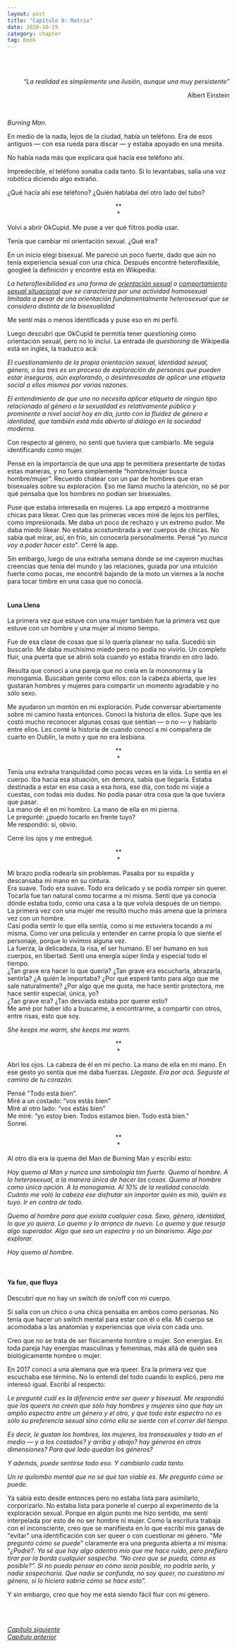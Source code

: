 ```yaml
---
layout: post
title: "Capítulo 9: Matrix"
date: 2020-10-19
category: chapter
tag: book
---
```

<br>
<br>

<p style="text-align: right">
<em>“La realidad es simplemente una ilusión, aunque una muy persistente”</em></p>
<p style="text-align: right">
Albert Einstein</p>

<br>

_Burning Man._

En medio de la nada, lejos de la ciudad, había un teléfono. Era de esos antiguos —  con esa rueda para discar —  y estaba apoyado en una mesita.

No había nada más que explicara qué hacía ese teléfono ahí.

Impredecible, el teléfono sonaba cada tanto. Si lo levantabas, salía una voz robótica diciendo algo extraño.

¿Qué hacía ahí ese teléfono? ¿Quién hablaba del otro lado del tubo?

<p style="text-align: center;">
**<br>
*<br>
</p>


Volví a abrir OkCupid. Me puse a ver qué filtros podía usar.

Tenía que cambiar mi orientación sexual. ¿Qué era?

En un inicio elegí bisexual. Me pareció un poco fuerte, dado que aún no tenía experiencia sexual con una chica. Después encontré heteroflexible, googleé la definición y encontré esta en Wikipedia:

_La heteroflexibilidad es una forma de [orientación sexual](https://es.wikipedia.org/wiki/Orientaci%C3%B3n_sexual) o [comportamiento sexual situacional](https://es.wikipedia.org/wiki/Comportamiento_sexual_humano) que se caracteriza por una actividad homosexual limitada a pesar de una orientación fundamentalmente heterosexual que se considera distinta de la bisexualidad_

Me sentí más o menos identificada y puse eso en mi perfil.

Luego descubrí que OkCupid te permitía tener _questioning_ como orientación sexual, pero no lo incluí. La entrada de _questioning_ de Wikipedia está en inglés, la traduzco acá:

_El cuestionamiento de la propia orientación sexual, identidad sexual, género, o las tres es un proceso de exploración de personas que pueden estar inseguras, aún explorando, o desinteresadas de aplicar una etiqueta social a ellos mismos por varias razones._

_El entendimiento de que uno no necesita aplicar etiqueta de ningún tipo relacionado al género o la sexualidad es relativamente público y prominente a nivel social hoy en día, junto con la fluidez de género e identidad, que también está más abierto al diálogo en la sociedad moderna._

Con respecto al género, no sentí que tuviera que cambiarlo. Me seguía identificando como mujer.

Pensé en la importancia de que una app te permitiera presentarte de todas estas maneras, y no fuera simplemente “hombre/mujer busca hombre/mujer”. Recuerdo chatear con un par de hombres que eran bisexuales sobre su exploración. Eso me llamó mucho la atención, no sé por qué pensaba que los hombres no podían ser bisexuales.

Puse que estaba interesada en mujeres. La app empezó a mostrarme chicas para likear. Creo que las primeras veces miré de lejos los perfiles, como impresionada. Me daba un poco de rechazo y un extremo pudor. Me daba miedo likear. No estaba acostumbrada a ver cuerpos de chicas. No sabía qué mirar, así, en frío, sin conocerla personalmente. Pensé "_yo nunca voy a poder hacer esto_". Cerré la app.

Sin embargo, luego de una extraña semana donde se me cayeron muchas creencias que tenía del mundo y las relaciones, guiada por una intuición fuerte como pocas, me encontré bajando de la moto un viernes a la noche para tocar timbre en una casa que no conocía.
<br>
<br>

#### Luna Llena

La primera vez que estuve con una mujer también fue la primera vez que estuve con un hombre y una mujer al mismo tiempo.

Fue de esa clase de cosas que si lo quería planear no salía. Sucedió sin buscarlo. Me daba muchísimo miedo pero no podía no vivirlo. Un completo fluir, una puerta que se abrió sola cuando yo estaba tirando en otro lado.

Resulta que conocí a una pareja que no creía en la mononorma y la monogamia. Buscaban gente como ellos: con la cabeza abierta, que les gustaran hombres y mujeres para compartir un momento agradable y no sólo sexo.

Me ayudaron un montón en mi exploración. Pude conversar abiertamente sobre mi camino hasta entonces. Conocí la historia de ellos. Supe que les costó mucho reconocer algunas cosas que sentían —  o no —  y hablarlo entre ellos. Les conté la historia de cuando conocí a mi compañera de cuarto en Dublín, la moto y que no era lesbiana.

<p style="text-align: center;">
**<br>
*<br>
</p>


Tenía una extraña tranquilidad como pocas veces en la vida. Lo sentía en el cuerpo. Iba hacia esa situación, sin demora, sabía que llegaría. Estaba destinada a estar en esa casa a esa hora, ese día, con todo mi viaje a cuestas, con todas mis dudas. No podía pasar otra cosa que la que tuviera que pasar.<br>
La mano de él en mi hombro. La mano de ella en mi pierna.<br>
Le pregunté: ¿puedo tocarlo en frente tuyo?<br>
Me respondió: sí, obvio.<br>

Cerré los ojos y me entregué.

<p style="text-align: center;">
**<br>
*<br>
</p>


Mi brazo podía rodearla sin problemas. Pasaba por su espalda y descansaba mi mano en su cintura.<br>
Era suave. Todo era suave. Todo era delicado y se podía romper sin querer.<br>
Tocarla fue tan natural como tocarme a mí misma. Sentí que ya conocía dónde estaba todo, como una casa a la que volvía después de un tiempo. La primera vez con una mujer me resultó mucho más amena que la primera vez con un hombre.<br>
Casi podía sentir lo que ella sentía, como si me estuviera tocando a mí misma. Como ver una película y entender en carne propia lo que siente el personaje, porque lo vivimos alguna vez.<br>
La fuerza, la delicadeza, la risa, el ser humano. El ser humano en sus cuerpos, en libertad. Sentí una energía súper linda y especial todo el tiempo.<br>
¿Tan grave era hacer lo que quería? ¿Tan grave era escucharla, abrazarla, sentirla? ¿A quién le importaba? ¿Por qué esperé tanto para algo que me sale naturalmente? ¿Por algo que me gusta, me hace sentir protectora, me hace sentir especial, única, yo?<br>
¿Tan grave era? ¿Tan desviada estaba por querer esto?<br>
Me amé por haber ido a buscarme, a encontrarme, a compartir con otros, entre risas, esto que soy.

_She keeps me warm, she keeps me warm._

<p style="text-align: center;">
**<br>
*<br>
</p>


Abrí los ojos. La cabeza de él en mi pecho. La mano de ella en mi mano. En ese gesto yo sentía que me daba fuerzas. _Llegaste. Era por acá. Seguiste el camino de tu corazón._

Pensé "Todo está bien”.<br>
Miré a un costado: “vos estás bien”<br>
Miré al otro lado: “vos estás bien”<br>
Me miré: “yo estoy bien. Todos estamos bien. Todo está bien."<br>
Sonreí.<br>

<p style="text-align: center;">
**<br>
*<br>
</p>


Al otro día era la quema del Man de Burning Man y escribí esto:

_Hoy quemo al Man y nunca una simbología tan fuerte. Quemo al hombre. A lo heterosexual, a la manera única de hacer las cosas. Quemo al hombre como única opción. A la monogamia. Al 10% de la realidad conocida. Cuánto me voló la cabeza ese disfrutar sin importar quién es mío, quién es tuyo. Ir en contra de todo._

_Quemo al hombre para que exista cualquier cosa. Sexo, género, identidad, lo que yo quiera. Lo quemo y lo arranco de nuevo. Lo quemo y que resurja algo superador. Algo que sea un espectro y no un binarismo. Algo por explorar._

_Hoy quemo al hombre._

<br>

#### Ya fue, que fluya

Descubrí que no hay un switch de on/off con mi cuerpo.

Si salía con un chico o una chica pensaba en ambos como personas. No tenía que hacer un switch mental para estar con él o ella. Mi cuerpo se acomodaba a las anatomías y experiencias que vivía con cada uno.

Creo que no se trata de ser físicamente hombre o mujer. Son energías. En toda pareja hay energías masculinas y femeninas, más allá de quién sea biológicamente hombre o mujer.

En 2017 conocí a una alemana que era queer. Era la primera vez que escuchaba ese término. No lo entendí del todo cuando lo explicó, pero me interesó igual. Escribí al respecto:

_Le pregunté cuál es la diferencia entre ser queer y bisexual. Me respondió que los queers no creen que sólo hay hombres y mujeres sino que hay un amplio espectro entre un género y el otro, y que todo este espectro no es sólo su preferencia sexual sino cómo ella se siente con el correr del tiempo._

_Es decir, le gustan los hombres, las mujeres, los transexuales y todo en el medio — y a los costados? y arriba y abajo? hay géneros en otras dimensiones? Para qué lado quedan los géneros?_

_Y además, puede sentirse todo eso. Y cambiarlo cada tanto._

_Un re quilombo mental que no sé qué tan viable es. Me pregunto cómo se puede._

Ya sabía esto desde entonces pero no estaba lista para asimilarlo, corporizarlo. No estaba lista para ponerle el cuerpo al experimento de la exploración sexual. Porque en algún punto me hizo sentido, me sentí interpelada por esto de no ser hombre ni mujer. Como la escritura trabaja con el inconsciente, creo que se manifiesta en lo que escribí mis ganas de "evitar" una identificación con ser queer o con cuestionar mi género. "_Me pregunto cómo se puede_" claramente era una pregunta abierta a mí misma: "_¿Podré?_. _Ya sé que hay algo adentro mío que me hace ruido, pero prefiero tirar por la borda cualquier sospecha. "No creo que se pueda, cómo es posible?". Si no puedo pensar en cómo sería posible, no podría serlo, y nadie sospecharía. Que nadie se confunda, no soy queer, no cuestiono mi género, si lo hiciera sabría cómo se hace esto”._

Y sin embargo, creo que hoy me está siendo fácil fluir con mi género.

<br>
<br>

_[Capítulo siguiente](https://youngdel.fi/posts/chapter/2020/10/19/capitulo-10/)_<br>
_[Capítulo anterior](https://youngdel.fi/posts/chapter/2020/10/19/capitulo-8/)_